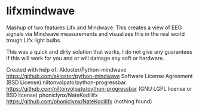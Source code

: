 # lifxmindwave

Mashup of two features Lifx and Mindwave. 
This creates a view of EEG signals via Mindwave measurements and visualizes this in the real world trough Lifx light bulbs.

This was a quick and dirty solution that works, I do not give any guarantees if this will work for you and or will damage any soft or hardware. 

Created with help of:
 Akloster/Python-mindwave https://github.com/akloster/python-mindwave Software License Agreement (BSD License)
 niltonvolpato/python-progressbar https://github.com/niltonvolpato/python-progressbar (GNU LGPL license or BSD license)
 phoniclynx/NateKodilifx https://github.com/phoniclynx/NateKodilifx (nothing found)
